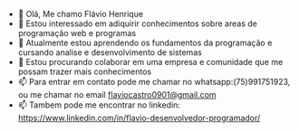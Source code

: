 - 👋 Olá, Me chamo Flávio Henrique
- 👀 Estou interessado em adiquirir conhecimentos sobre areas de programação web e programas
- 🌱 Atualmente estou aprendendo os fundamentos da programação e cursando analise e desenvolvimento de sistemas
- 💞️ Estou procurando colaborar em uma empresa e comunidade que me possam trazer mais conhecimentos
- 📫 Para entrar em contato pode me chamar no whatsapp:(75)991751923, ou me chamar no email flaviocastro0901@gmail.com
- 📫 Tambem pode me encontrar no linkedin: https://www.linkedin.com/in/flavio-desenvolvedor-programador/
